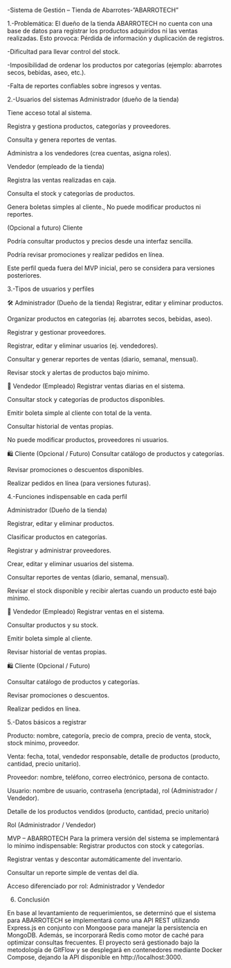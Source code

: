 -Sistema de Gestión – Tienda de Abarrotes-”ABARROTECH”

1.-Problemática:
El dueño de la tienda ABARROTECH no cuenta con una base de datos para registrar los productos adquiridos ni las ventas realizadas. Esto provoca:
Pérdida de información y duplicación de registros.


-Dificultad para llevar control del stock.

-Imposibilidad de ordenar los productos por categorías (ejemplo: abarrotes secos, bebidas, aseo, etc.).

-Falta de reportes confiables sobre ingresos y ventas.


2.-Usuarios del sistemas
Administrador (dueño de la tienda)


Tiene acceso total al sistema.


Registra y gestiona productos, categorías y proveedores.


Consulta y genera reportes de ventas.


Administra a los vendedores (crea cuentas, asigna roles).


Vendedor (empleado de la tienda)


Registra las ventas realizadas en caja.


Consulta el stock y categorías de productos.


Genera boletas simples al cliente.,
No puede modificar productos ni reportes.


(Opcional a futuro)
Cliente


Podría consultar productos y precios desde una interfaz sencilla.


Podría revisar promociones y realizar pedidos en línea.


Este perfil queda fuera del MVP inicial, pero se considera para versiones posteriores.


3.-Tipos de usuarios y perfiles

🛠️ Administrador (Dueño de la tienda)
Registrar, editar y eliminar productos.


Organizar productos en categorías (ej. abarrotes secos, bebidas, aseo).


Registrar y gestionar proveedores.


Registrar, editar y eliminar usuarios (ej. vendedores).


Consultar y generar reportes de ventas (diario, semanal, mensual).


Revisar stock y alertas de productos bajo mínimo.


🧾 Vendedor (Empleado)
Registrar ventas diarias en el sistema.


Consultar stock y categorías de productos disponibles.


Emitir boleta simple al cliente con total de la venta.


Consultar historial de ventas propias.


No puede modificar productos, proveedores ni usuarios.



🛍️ Cliente (Opcional / Futuro)
Consultar catálogo de productos y categorías.


Revisar promociones o descuentos disponibles.


Realizar pedidos en línea (para versiones futuras).




4.-Funciones indispensable en cada perfil

Administrador (Dueño de la tienda)

Registrar, editar y eliminar productos.


Clasificar productos en categorías.


Registrar y administrar proveedores.


Crear, editar y eliminar usuarios del sistema.


Consultar reportes de ventas (diario, semanal, mensual).


Revisar el stock disponible y recibir alertas cuando un producto esté bajo mínimo.




🧾 Vendedor (Empleado)
Registrar ventas en el sistema.


Consultar productos y su stock.


Emitir boleta simple al cliente.


Revisar historial de ventas propias.




🛍️ Cliente (Opcional / Futuro)

Consultar catálogo de productos y categorías.


Revisar promociones o descuentos.


Realizar pedidos en línea.

5.-Datos básicos a registrar

Producto: nombre, categoría, precio de compra, precio de venta, stock, stock mínimo, proveedor.

Venta: fecha, total, vendedor responsable, detalle de productos (producto, cantidad, precio unitario).

Proveedor: nombre, teléfono, correo electrónico, persona de contacto.

Usuario: nombre de usuario, contraseña (encriptada), rol (Administrador / Vendedor).

Detalle de los productos vendidos (producto, cantidad, precio unitario)



Rol (Administrador / Vendedor)


MVP – ABARROTECH
Para la primera versión del sistema se implementará lo mínimo indispensable:
Registrar productos con stock y categorías.


Registrar ventas y descontar automáticamente del inventario.


Consultar un reporte simple de ventas del día.


Acceso diferenciado por rol: Administrador y Vendedor

6. Conclusión

En base al levantamiento de requerimientos, se determinó que el sistema para ABARROTECH se implementará como una API REST utilizando Express.js en conjunto con Mongoose para manejar la persistencia en MongoDB. Además, se incorporará Redis como motor de caché para optimizar consultas frecuentes. El proyecto será gestionado bajo la metodología de GitFlow y se desplegará en contenedores mediante Docker Compose, dejando la API disponible en http://localhost:3000.